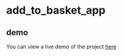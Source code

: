 # add_to_basket_app

## demo
You can view a live demo of the project [here](https://illustrious-moonbeam-02c7b7.netlify.app/)
